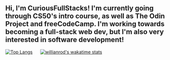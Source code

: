 Hi, I'm CuriousFullStacks! I'm currently going through CS50's intro course, as well as The Odin Project and freeCodeCamp. I'm working towards becoming a full-stack web dev, but I'm also very interested in software development!
-

[![Top Langs](https://github-readme-stats.vercel.app/api/top-langs/?username=CuriousFullStacks&theme=transparent&title_color=427aa5)](https://github.com/anuraghazra/github-readme-stats)&nbsp;&nbsp;&nbsp;&nbsp;&nbsp;&nbsp;[![willianrod's wakatime stats](https://github-readme-stats.vercel.app/api/wakatime?username=CuriousFullStacks&api_domain=wakapi.dev&custom_title=Coding%20Time&theme=transparent&layout=compact&title_color=427aa5&text_color=c7c7c7&range=all_time&hide=INI)](https://github.com/anuraghazra/github-readme-stats)
